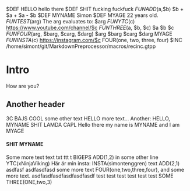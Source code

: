 $DEF HELLO                               hello there
$DEF SHIT                                fucking fuckfuck
$FUN ADD($a,$b)                          $b + $a + $a - $b
$DEF MYNAME                              Simon
$DEF MYAGE                               22 years old.
$FUN TEST($arg)                          The arg evaluates to: $arg
$FUN YTC($c)                             https://www.youtube.com/channel/$c
$FUN THREE($a, $b, $c)                   $a $b $c
$FUN FOUR($arg, $barg, $carg, $darg)     $arg $barg $carg $darg MYAGE
$FUN INSTA($c)                           https://instagram.com/$c FOUR(one, two, three, four)
$INC /home/simont/git/MarkdownPreprocessor/macros/recinc.gtpp
# Intro
How are you?


## Another header
3C
BAJS
COOL
some other text
HELLO
more text...
Another: HELLO, MYNAME
SHIT
LAMDA
CAPL
Hello there my name is MYNAME and I am MYAGE

#### SHIT MYNAME
Some more text
text
txt
ttt
t BIGEPS
ADD(1,2) in some other line
YTC(xNinjaViking)
Här är min insta: INSTA(simontenggren)
text ADD(2,1)
asdfasf asdfasdfasd
some more text FOUR(one,two,three,four), and some more text.
asdfasdfasdfasdfasdfasdf
test
test
test
test
test
test
SOME
THREE(ONE,two,3)
